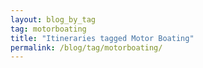```yaml
---
layout: blog_by_tag
tag: motorboating
title: "Itineraries tagged Motor Boating"
permalink: /blog/tag/motorboating/
---
```

